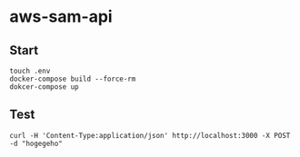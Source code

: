 # aws-sam-api

## Start

```
touch .env
docker-compose build --force-rm
dokcer-compose up
```


## Test

```
curl -H 'Content-Type:application/json' http://localhost:3000 -X POST -d "hogegeho"
```

